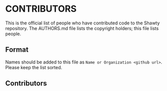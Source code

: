 # CONTRIBUTORS

This is the official list of people who have contributed code to the Shawty repository. The AUTHORS.md file lists the copyright holders; this file lists people.

## Format

Names should be added to this file as `Name or Organization <github url>`. Please keep the list sorted.

## Contributors